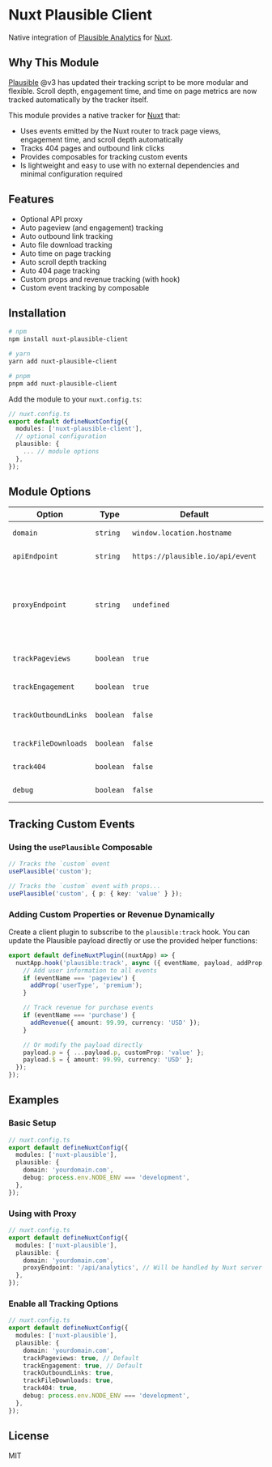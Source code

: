 # Nuxt Plausible Client

Native integration of [Plausible Analytics](https://plausible.io/sites) for [Nuxt](https://nuxt.com).

## Why This Module

[Plausible](https://plausible.io) @v3 has updated their tracking script to be more modular and flexible. Scroll depth, engagement time, and time on page metrics are now tracked automatically by the tracker itself.

This module provides a native tracker for [Nuxt](https://nuxt.com) that:

- Uses events emitted by the Nuxt router to track page views, engagement time, and scroll depth automatically
- Tracks 404 pages and outbound link clicks
- Provides composables for tracking custom events
- Is lightweight and easy to use with no external dependencies and minimal configuration required

## Features

- Optional API proxy
- Auto pageview (and engagement) tracking
- Auto outbound link tracking
- Auto file download tracking
- Auto time on page tracking
- Auto scroll depth tracking
- Auto 404 page tracking
- Custom props and revenue tracking (with hook)
- Custom event tracking by composable

## Installation

```bash
# npm
npm install nuxt-plausible-client

# yarn
yarn add nuxt-plausible-client

# pnpm
pnpm add nuxt-plausible-client
```

Add the module to your `nuxt.config.ts`:

```ts
// nuxt.config.ts
export default defineNuxtConfig({
  modules: ['nuxt-plausible-client'],
  // optional configuration
  plausible: {
    ... // module options
  },
});
```

## Module Options

| Option               | Type      | Default                          | Description                                                         |
| -------------------- | --------- | -------------------------------- | ------------------------------------------------------------------- |
| `domain`             | `string`  | `window.location.hostname`       | The domain to track                                                 |
| `apiEndpoint`        | `string`  | `https://plausible.io/api/event` | Plausible API endpoint                                              |
| `proxyEndpoint`      | `string`  | `undefined`                      | Optional proxy endpoint (setting it for activation, ex: /api/event) |
| `trackPageviews`     | `boolean` | `true`                           | Track page views automatically                                      |
| `trackEngagement`    | `boolean` | `true`                           | Track user engagement                                               |
| `trackOutboundLinks` | `boolean` | `false`                          | Track clicks on external links                                      |
| `trackFileDownloads` | `boolean` | `false`                          | Track file downloads                                                |
| `track404`           | `boolean` | `false`                          | Track 404 error pages                                               |
| `debug`              | `boolean` | `false`                          | Enable debug mode                                                   |

## Tracking Custom Events

### Using the `usePlausible` Composable

```ts
// Tracks the `custom` event
usePlausible('custom');

// Tracks the `custom` event with props...
usePlausible('custom', { p: { key: 'value' } });
```

### Adding Custom Properties or Revenue Dynamically

Create a client plugin to subscribe to the `plausible:track` hook. You can update the Plausible payload directly or use the provided helper functions:

```ts
export default defineNuxtPlugin((nuxtApp) => {
  nuxtApp.hook('plausible:track', async ({ eventName, payload, addProp, addRevenue }) => {
    // Add user information to all events
    if (eventName === 'pageview') {
      addProp('userType', 'premium');
    }

    // Track revenue for purchase events
    if (eventName === 'purchase') {
      addRevenue({ amount: 99.99, currency: 'USD' });
    }

    // Or modify the payload directly
    payload.p = { ...payload.p, customProp: 'value' };
    payload.$ = { amount: 99.99, currency: 'USD' };
  });
});
```

## Examples

### Basic Setup

```ts
// nuxt.config.ts
export default defineNuxtConfig({
  modules: ['nuxt-plausible'],
  plausible: {
    domain: 'yourdomain.com',
    debug: process.env.NODE_ENV === 'development',
  },
});
```

### Using with Proxy

```ts
// nuxt.config.ts
export default defineNuxtConfig({
  modules: ['nuxt-plausible'],
  plausible: {
    domain: 'yourdomain.com',
    proxyEndpoint: '/api/analytics', // Will be handled by Nuxt server
  },
});
```

### Enable all Tracking Options

```ts
// nuxt.config.ts
export default defineNuxtConfig({
  modules: ['nuxt-plausible'],
  plausible: {
    domain: 'yourdomain.com',
    trackPageviews: true, // Default
    trackEngagement: true, // Default
    trackOutboundLinks: true,
    trackFileDownloads: true,
    track404: true,
    debug: process.env.NODE_ENV === 'development',
  },
});
```

## License

MIT
